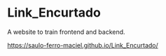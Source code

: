 # Link_Encurtado
A website to train frontend and backend.

https://saulo-ferro-maciel.github.io/Link_Encurtado/
